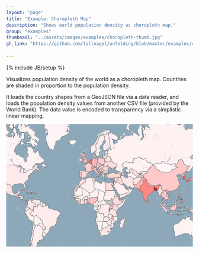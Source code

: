```yaml
---
layout: "page"
title: "Example: Choropleth Map"
description: "Shows world population density as choropleth map."
group: "examples"
thumbnail: "../assets/images/examples/choropleth-thumb.jpg"
gh_link: "https://github.com/tillnagel/unfolding/blob/master/examples/de/fhpotsdam/unfolding/examples/data/choropleth/ChoroplethMapApp.java"

---
```


{% include JB/setup %}

Visualizes population density of the world as a choropleth map. Countries are shaded in proportion to the population density.

It loads the country shapes from a GeoJSON file via a data reader, and loads the population density values from another CSV file (provided by the World Bank). The data value is encoded to transparency via a simplistic linear mapping.

![Choropleth map](../assets/images/examples/choropleth.jpg)


